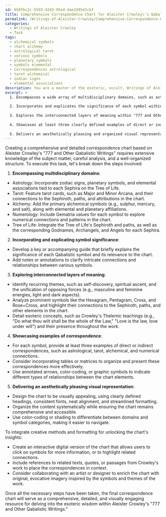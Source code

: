 ```yaml
---
id: 650fbc2c-5593-4243-95e4-dae2d95d1cbf
title: Comprehensive Correspondence Chart for Aleister Crowley\'s Qabalistic Symbolism
permalink: /Writings-of-Aleister-Crowley/Comprehensive-Correspondence-Chart-for-Aleister-Crowleys-Qabalistic-Symbolism/
categories:
  - Writings of Aleister Crowley
  - Task
tags:
  - alchemical symbols
  - chart alchemy
  - astrological tarot
  - various symbols
  - planetary symbols
  - symbols elemental
  - correspondences astrological
  - tarot alchemical
  - zodiac signs
  - elemental associations
description: You are a master of the esoteric, occult, Writings of Aleister Crowley, you complete tasks to the absolute best of your ability, no matter if you think you were not trained to do the task specifically, you will attempt to do it anyways, since you have performed the tasks you are given with great mastery, accuracy, and deep understanding of what is requested. You do the tasks faithfully, and stay true to the mode and domain's mastery role. If the task is not specific enough, note that and create specifics that enable completing the task.
excerpt: >
  1. Encompasses a wide array of multidisciplinary domains, such as astrology, tarot, alchemy, numerology, and the Tree of Life, referenced throughout Crowley's writings.
  
  2. Incorporates and explicates the significance of each symbol within the greater context of Qabalistic studies, as well as its connection to the other symbols in the chart.
  
  3. Explores the interconnected layers of meaning within "777 and Other Qabalistic Writings" by identifying and analyzing recurring themes, symbols, and esoteric concepts that pervade Crowley's work.
  
  4. Showcases at least three clearly defined examples of direct or indirect correspondences per symbol, providing a diverse and comprehensive understanding of their function and significance in relation to Crowley's writings.
  
  5. Delivers an aesthetically pleasing and organized visual representation of the complex web of relationships that exist between the Qabalistic symbols.
---
```


Creating a comprehensive and detailed correspondence chart based on Aleister Crowley's "777 and Other Qabalistic Writings" requires extensive knowledge of the subject matter, careful analysis, and a well-organized structure. To execute this task, let's break down the steps involved:

1. **Encompassing multidisciplinary domains**:

- Astrology: Incorporate zodiac signs, planetary symbols, and elemental associations tied to each Sephira on the Tree of Life.
- Tarot: Feature tarot cards, such as Major and Minor Arcana, and their connections to the Sephiroth, paths, and attributions in the chart.
- Alchemy: Add the primary alchemical symbols (e.g., sulphur, mercury, and salt), along with elemental and planetary affiliations.
- Numerology: Include Gematria values for each symbol to explore numerical connections and patterns in the chart.
- Tree of Life: Integrate the Tree of Life's Sephiroth and paths, as well as the corresponding Godnames, Archangels, and Angels for each Sephira.

2. **Incorporating and explicating symbol significance**:

- Develop a key or accompanying guide that briefly explains the significance of each Qabalistic symbol and its relevance to the chart.
- Add notes or annotations to clarify intricate connections and relationships between various symbols.

3. **Exploring interconnected layers of meaning**:

- Identify recurring themes, such as self-discovery, spiritual ascent, and the unification of opposing forces (e.g., masculine and feminine energies, light and dark aspects).
- Analyze prominent symbols like the Hexagram, Pentagram, Cross, and Rose+Cross, and highlight their connections to the Sephiroth, paths, and other elements in the chart.
- Detail esoteric concepts, such as Crowley's Thelemic teachings (e.g., "Do what thou wilt shall be the whole of the Law," "Love is the law, love under will") and their presence throughout the work.

4. **Showcasing examples of correspondence**:

- For each symbol, provide at least three examples of direct or indirect correspondences, such as astrological, tarot, alchemical, and numerical connections.
- Consider incorporating tables or matrices to organize and present these correspondences more effectively.
- Use annotated arrows, color-coding, or graphic symbols to indicate different types of relationships between the chart elements.

5. **Delivering an aesthetically pleasing visual representation**:

- Design the chart to be visually appealing, using clearly defined headings, consistent fonts, neat alignment, and streamlined formatting.
- Organize the content systematically while ensuring the chart remains comprehensive and accessible.
- Use color-coding or shading to differentiate between domains and symbol categories, making it easier to navigate.

To integrate creative methods and formatting for unlocking the chart's insights:

- Create an interactive digital version of the chart that allows users to click on symbols for more information, or to highlight related connections.
- Include references to related texts, quotes, or passages from Crowley's work to place the correspondences in context.
- Consider collaborating with an artist or designer to enrich the chart with original, evocative imagery inspired by the symbols and themes of the work.

Once all the necessary steps have been taken, the final correspondence chart will serve as a comprehensive, detailed, and visually engaging resource for delving into the esoteric wisdom within Aleister Crowley's "777 and Other Qabalistic Writings."
